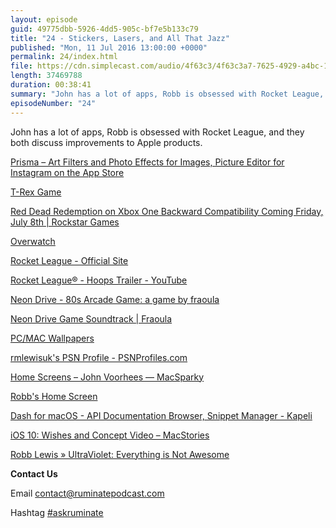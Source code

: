 ```yaml
---
layout: episode
guid: 49775dbb-5926-4dd5-905c-bf7e5b133c79
title: "24 - Stickers, Lasers, and All That Jazz"
published: "Mon, 11 Jul 2016 13:00:00 +0000"
permalink: 24/index.html
file: https://cdn.simplecast.com/audio/4f63c3/4f63c3a7-7625-4929-a4bc-1ef4cdcbca06/8ae10b1c-9824-488f-8bc6-3f0e2f1c37be/756bead2_tc.mp3?aid=rss_feed&feed=7Rzwf7P6
length: 37469788
duration: 00:38:41
summary: "John has a lot of apps, Robb is obsessed with Rocket League, and they both discuss improvements to Apple products."
episodeNumber: "24"
---
```


John has a lot of apps, Robb is obsessed with Rocket League, and they both discuss improvements to Apple products.

[Prisma – Art Filters and Photo Effects for Images, Picture Editor for Instagram on the App Store](https://itunes.apple.com/us/app/prisma-art-filters-photo-effects/id1122649984?mt=8)

[T-Rex Game](http://apps.thecodepost.org/trex/trex.html)

[Red Dead Redemption on Xbox One Backward Compatibility Coming Friday, July 8th | Rockstar Games](http://www.rockstargames.com/newswire/article/52635/red-dead-redemption-on-xbox-one-backward-compatibility)

[Overwatch](https://playoverwatch.com/en-us/)

[Rocket League - Official Site](http://www.rocketleaguegame.com/)

[Rocket League® - Hoops Trailer - YouTube](https://www.youtube.com/watch?v=GcT706B4eZI)

[Neon Drive - 80s Arcade Game: a game by fraoula](http://neondrivegame.com/)

[Neon Drive Game Soundtrack | Fraoula](https://fraoula1.bandcamp.com/releases)

[PC/MAC Wallpapers](http://neondrivegame.com/pcmacwp.html)

[rmlewisuk's PSN Profile - PSNProfiles.com](http://psnprofiles.com/rmlewisuk)

[Home Screens – John Voorhees — MacSparky](http://macsparky.com/blog/2016/7/home-screens-john-voorhees)

[Robb's Home Screen](https://twitter.com/rmlewisuk/status/750637693831417856)

[Dash for macOS - API Documentation Browser, Snippet Manager - Kapeli](https://kapeli.com/dash)

[iOS 10: Wishes and Concept Video – MacStories](https://www.macstories.net/stories/ios-10-wishes/)

[Robb Lewis » UltraViolet: Everything is Not Awesome](http://robblewis.me/ultraviolet/)

**Contact Us**

Email [contact@ruminatepodcast.com](mailto:contact@ruminatepodcast.com)

Hashtag [#askruminate](https://twitter.com/search?q=askruminate)
